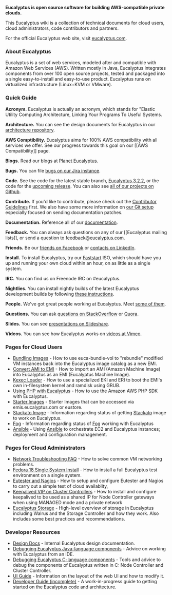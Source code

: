 **Eucalyptus is open source software for building AWS-compatible private clouds.**

This Eucalyptus wiki is a collection of technical documents for cloud users, cloud administrators, code contributors and partners.

For the official Eucalyptus web site, visit [eucalyptus.com](http://www.eucalyptus.com).

### About Eucalyptus

Eucalyptus is a set of web services, modeled after and compatible with Amazon Web Services (AWS).  Written mostly in Java, Eucalyptus integrates components from over 100 open source projects, tested and packaged into a single easy-to-install and easy-to-use product. Eucalyptus runs on virtualized infrastructure (Linux+KVM or VMware).

### Quick Guide

**Acronym.** Eucalyptus is actually an acronym, which stands for "Elastic Utility Computing Architecture, Linking Your Programs To Useful Systems.

**Architecture.** You can see the design documents for Eucalyptus in our [architecture repository](http://github.com/eucalyptus/architecture/wiki).

**AWS Comptibility.** Eucalyptus aims for 100% AWS compatibility with all services we offer. See our progress towards this goal on our [[AWS Compatibility]] page.

**Blogs.** Read our blogs at [Planet Eucalyptus](http://planet.eucalyptus.com/).

**Bugs.** You can file [bugs on our Jira instance](https://eucalyptus.atlassian.net).

**Code.** See the code for the latest stable branch, [Eucalyptus 3.2.2](https://github.com/eucalyptus/eucalyptus/tree/maint/3.2/master), or the code for the [upcoming release](https://github.com/eucalyptus/eucalyptus/tree/master).  You can also see [all of our projects on Github](http://github.com/eucalyptus).

**Contribute.** If you'd like to contribute, please check out the [Contributor Guidelines](wiki/Contributing) first. We also have some more information on [our Git setup](wiki/Documentation-Contributions) especially focused on sending documentation patches.

**Documentation.** Reference all of our [documentation](http://www.eucalyptus.com/docs). 

**Feedback.** You can always ask questions on any of our [[Eucalyptus mailing lists]], or send a question to [feedback@eucalyptus.com](mailto:feedback@eucalyptus.com). 

**Friends.** Be our [friends on Facebook](http://www.facebook.com/pages/Eucalyptus-Systems-Inc/164828240204708) or [contacts on LinkedIn](http://www.linkedin.com/company/eucalyptus-systems-inc.?trk=hb_tab_compy_id_420170).

**Install.** To install Eucalyptus, try our [Faststart](http://www.eucalyptus.com/download/faststart) ISO, which should have you up and running your own cloud within an hour, on as little as a single system.

**IRC.** You can find us on Freenode IRC on #eucalyptus.

**Nightlies.** You can install nightly builds of the latest Eucalyptus development builds by following [these instructions](http://www.eucalyptus.com/docs/latest/ig/installing_euca_nightlies.html).

**People.** We've got great people working at Eucalyptus. Meet [some of them](wiki/category.people).

**Questions.** You can ask [questions on StackOverflow](http://stackoverflow.com/search?tab=active&q=eucalyptus) or [Quora](http://www.quora.com/Eucalyptus-Systems). 

**Slides.** You can see [presentations on Slideshare](http://www.slideshare.net/eucalyptus/presentations).

**Videos.** You can see how Eucalyptus works on [videos at Vimeo](https://vimeo.com/eucalyptus/videos).

### Pages for Cloud Users

* [Bundling Images](wiki/Bundling-Images) - How to use euca-bundle-vol to "rebundle" modified VM instances back into the Eucalyptus image catalog as a new EMI.
* [Convert AMI to EMI](wiki/Convert-AMI-to-EMI) - How to import an AMI (Amazon Machine Image) into Eucalyptus as an EMI (Eucalyptus Machine Image).
* [Kexec Loader](wiki/Kexec-loader) - How to use a specialized EKI and ERI to boot the EMI's own in-filesystem kernel and ramdisk using GRUB.
* [Using PHP with Eucalyptus](wiki/Using-PHP-with-Eucalyptus) - How to use the Amazon AWS PHP SDK with Eucalyptus.
* [Starter Images](https://github.com/eucalyptus/eucalyptus/wiki/Starter-Images) - Starter Images that can be accessed via emis.eucalyptus.com or eustore.
* [Stackato Image](https://github.com/eucalyptus/eucalyptus/wiki/Stackato-Image) - Information regarding status of getting [Stackato](http://docs.stackato.com/index.html) image to work on Eucalyptus.
* [Fog](https://github.com/eucalyptus/eucalyptus/wiki/Fog) - Information regarding status of [Fog](http://fog.io/) working with Eucalyptus
* [Ansible](https://github.com/eucalyptus/eucalyptus/wiki/Ansible) - Using [Ansible](http://ansible.cc) to orchestrate EC2 and Eucalyptus instances; deployment and configuration management.

### Pages for Cloud Administrators

* [Network Troubleshooting FAQ](wiki/Network-Troubleshooting-FAQ) - How to solve common VM networking problems.
* [Fedora 18 Single System Install](wiki/Fedora-18-Single-System-Install) - How to install a full Eucalyptus test environment on a single system.
* [Eutester and Nagios](wiki/Integrating-Eutester-and-Nagios) - How to setup and configure Eutester and Nagios to carry out a simple test of cloud availablity,
* [Keepalived VIP on Cluster Controllers](https://github.com/eucalyptus/eucalyptus/wiki/Keepalived-VIP-for-Node-Controller-Gateways) - How to install and configure keepalived to be used as a shared IP for Node Controller gateways when using MANAGED mode and a private network
* [Eucalyptus Storage](https://github.com/eucalyptus/eucalyptus/wiki/Storage) - High-level overview of storage in Eucalyptus including Walrus and the Storage Controller and how they work. Also includes some best practices and recommendations.

### Developer Resources

* [Design Docs](wiki/DesignDocs) - Internal Eucalyptus design documentation.
* [Debugging Eucalyptus Java-language components](wiki/Debugging-Eucalyptus-Java-language-components) - Advice on working with Eucalyptus from an IDE.
* [Debugging Eucalyptus C-language components](wiki/Debugging-Eucalyptus-C-language-components) - Tools and advice to debug the components of Eucalyptus written in C: Node Controller and Cluster Controller.
* [UI Guide](wiki/UI-Guide) - Information on the layout of the web UI and how to modify it.
* [Developer Guide (incomplete)](wiki/Eucalyptus-Developer-Guide) - A work-in-progress guide to getting started on the Eucalyptus code and architecture.